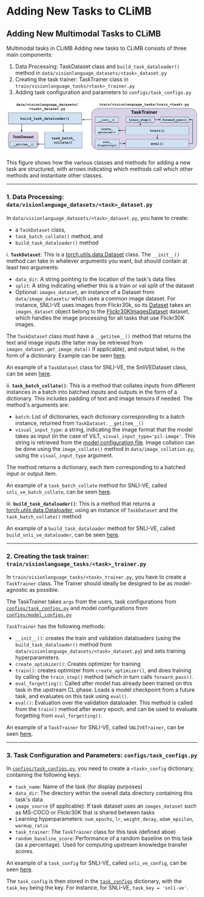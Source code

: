 # Adding New Tasks to CLiMB

## Adding New Multimodal Tasks to CLiMB

Multimodal tasks in CLiMB Adding new tasks to CLiMB consists of three main components:
1. Data Processing:  TaskDataset class and `build_task_dataloader()` method in `data/visionlanguage_datasets/<task>_dataset.py`
2. Creating the task trainer: TaskTrainer class in `train/visionlanguage_tasks/<task>_trainer.py`
3. Adding task configuration and parameters to `configs/task_configs.py`

![Structure of classes for adding new tasks](figs/task_structure.jpg)

This figure shows how the various classes and methods for adding a new task are structured, with arrows indicating which methods call which other methods and instantiate other classes.

---
### 1. Data Processing: `data/visionlanguage_datasets/<task>_dataset.py`

In `data/visionlanguage_datasets/<task>_dataset.py`, you have to create: 
- a `TaskDataset` class,
- `task_batch_collate()` method, and
- `build_task_dataloader()` method 

i. <b>`TaskDataset`</b>: This is a [torch.utils.data.Dataset](https://pytorch.org/docs/stable/data.html#torch.utils.data.Dataset) class. The `__init__()` method can take in whatever arguments you want, but should contain at least two arguments:
   - `data_dir`: A string pointing to the location of the task's data files
   - `split`: A sting indicating whether this is a train or val split of the dataset
   - Optional: `images_dataset`, an instance of a Dataset from `data/image_datasets/` which uses a common image dataset. 
   For instance, SNLI-VE uses images from Flickr30k, so its [Dataset](src/data/visionlanguage_datasets/snli_ve_dataset.py#L36) takes an `images_dataset` object belong to the [Flickr30KImagesDataset](src/data/image_datasets/flickr30kimages_dataset.py#L22) dataset, which handles the image processing for all tasks that use Flickr30K images.

   The `TaskDataset` class must have a `__getitem__()` method that returns the text and image inputs (the latter may be retrieved from `images_dataset.get_image_data()` if applicable), and output label, in the form of a dictionary. 
Example can be seen [here](src/data/visionlanguage_datasets/snli_ve_dataset.py#L147).

An example of a `TaskDataset` class for SNLI-VE, the SnliVEDataset class, can be seen [here](src/data/visionlanguage_datasets/snli_ve_dataset.py#L36).

ii. <b>`task_batch_collate()`</b>: This is a method that collates inputs from different instances in a batch into batched inputs and outputs in the form of a dictionary. 
This includes padding of text and image tensors if needed. 
The method's arguments are:
- `batch`: List of dictionaries, each dictionary corresponding to a batch instance, returned from `TaskDataset.__getitem__()`
- `visual_input_type`: a string, indicating the image format that the model takes as input (in the case of ViLT, `visual_input_type='pil-image'`. 
This string is retrieved from the [model configuration file](src/configs/model_configs.py).
Image collation can be done using the `image_collate()` method in `data/image_collation.py`, using the `visual_input_type` argument.

The method returns a dictionary, each item corresponding to a batched input or output item.

An example of a `task_batch_collate` method for SNLI-VE, called `snli_ve_batch_collate`, can be seen [here](src/data/visionlanguage_datasets/snli_ve_dataset.py#L147).
 
iii. <b>`build_task_dataloader()`</b>: This is a method that returns a [torch.utils.data.Dataloader](https://pytorch.org/docs/stable/data.html#torch.utils.data.DataLoader), using an instance of `TaskDataset` and the `task_batch_collate()` method

An example of a `build_task_dataloader` method for SNLI-VE, called `build_snli_ve_dataloader`, can be seen [here](src/data/visionlanguage_datasets/snli_ve_dataset.py#L193).

---
### 2. Creating the task trainer: `train/visionlanguage_tasks/<task>_trainer.py`

In `train/visionlanguage_tasks/<task>_trainer.py`, you have to create a `TaskTrainer` class. The Trainer should ideally be designed to be as model-agnostic as possible.

The TaskTrainer takes `args` from the users, task configurations from [`configs/task_configs.py`](src/configs/task_configs.py) and model configurations from [`configs/model_configs.py`](src/configs/model_configs.py)

`TaskTrainer` has the following methods:
- `__init__()`: creates the train and validation dataloaders (using the `build_task_dataloader()` method from `data/visionlanguage_datasets/<task>_dataset.py`) and sets training hyperparameters.
- `create_optimizer()`: Creates optimizer for training
- `train()`: creates optimizer from `create_optimizer()`, and does training by calling the `train_step()` method (which in turn calls `forward_pass()`.
- `eval_forgetting()`: Called after model has already been trained on this task in the upstream CL phase. Loads a model checkpoint from a future task, and evaluates on this task using `eval()`.
- `eval()`: Evaluation over the validation dataloader. This method is called from the `train()` method after every epoch, and can be used to evaluate forgetting from `eval_forgetting()`.

An example of a `TaskTrainer` for SNLI-VE, called `SNLIVETrainer`, can be seen [here](src/train/visionlanguage_tasks/train_snli_ve.py).

---
### 3. Task Configuration and Parameters: `configs/task_configs.py`

In [`configs/task_configs.py`](src/configs/task_configs.py), you need to create a `<task>_config` dictionary, containing the following keys:
- `task_name`: Name of the task (for display purposes)
- `data_dir`: The directory within the overall data directory containing this task's data
- `image_source` (if applicable): If task dataset uses an `images_dataset` such as MS-COCO or Flickr30K that is shared between tasks
- Learning hyperparameters: `num_epochs`, `lr`, `weight_decay`, `adam_epsilon`, `warmup_ratio`
- `task_trainer`: The `TaskTrainer` class for this task (defined aboe)
- `random_baseline_score`: Performance of a random baseline on this task (as a percentage). Used for computing upstream knowledge transfer scores.

An example of a `task_config` for SNLI-VE, called `snli_ve_config`, can be seen [here](src/configs/task_configs.py#L58).

The `task_config` is then stored in the [`task_configs`](src/configs/task_configs.py#L222) dictionary, with the `task_key` being the key. 
For instance, for SNLI-VE, `task_key = 'snli-ve'`.
